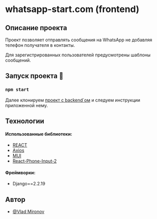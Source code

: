 # whatsapp-start.com (frontend)

## Описание проекта

Проект позволяет отправлять сообщения на WhatsApp не добавляя 
телефон получателя в контакты. 

Для зарегистрированных пользователей предусмотрены шаблоны сообщений.


## Запуск проекта 🚀

### `npm start`

Далее клонируем [проект с backend`ом](https://github.com/vv-m/whatsapp_start_BACK) и следуем инструкции приложенной нему.

## Технологии

#### Использованные библиотеки:

* [REACT](https://ru.reactjs.org/)
* [Axios](https://www.npmjs.com/package/axios)
* [MUI](https://mui.com/material-ui/getting-started/overview/)
* [React-Phone-Input-2](https://www.npmjs.com/package/react-phone-input-2)

#### Фреймворки:

* Django==2.2.19

## Автор

- [@Vlad Mironov](https://github.com/vv-m/)